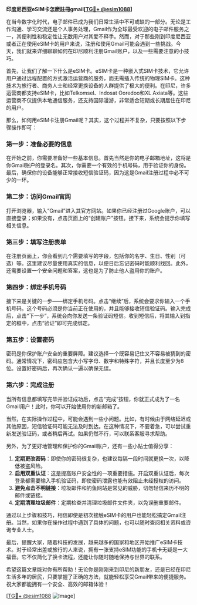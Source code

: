 **印度尼西亚eSIM卡怎麽註冊gmail[[TG💪+ @esim1088](https://t.me/s/esim1088)]**

在当今数字化时代，电子邮件已成为我们日常生活中不可或缺的一部分。无论是工作沟通、学习交流还是个人事务处理，Gmail作为全球最受欢迎的电子邮件服务之一，其便利性和稳定性让无数用户对其爱不释手。然而，对于那些刚到印度尼西亚或者正在使用eSIM卡的用户来说，注册和使用Gmail可能会遇到一些挑战。今天，我们就来详细聊聊如何在印尼顺利注册Gmail账户，以及一些需要注意的小技巧。

首先，让我们了解一下什么是eSIM卡。eSIM卡是一种嵌入式SIM卡技术，它允许用户通过远程配置的方式激活运营商的服务，而无需插入传统的物理SIM卡。这种技术为旅行者、商务人士和经常更换设备的人群提供了极大的便利。在印尼，许多运营商都支持eSIM卡，比如Telkomsel、Indosat Ooredoo和XL Axiata等。这些运营商不仅提供本地通信服务，还支持国际漫游，非常适合短期或长期居住在印尼的用户。

那么，如何用eSIM卡注册Gmail呢？其实，这个过程并不复杂，只要按照以下步骤操作即可：

### **第一步：准备必要的信息**
在开始之前，你需要准备好一些基本信息。首先当然是你的电子邮箱地址，这将是你Gmail账户的登录名。其次，你需要一个有效的手机号码，用于验证你的身份。最后，确保你的设备能够正常接收短信验证码，因为这是Gmail注册过程中必不可少的一环。

### **第二步：访问Gmail官网**
打开浏览器，输入“Gmail”进入其官方网站。如果你已经注册过Google账户，可以直接登录；如果没有，点击页面上的“创建账户”按钮。接下来，系统会提示你填写相关信息。

### **第三步：填写注册表单**
在注册页面上，你会看到几个需要填写的字段，包括你的名字、生日、性别（可选）等。这里建议尽量使用真实的信息，以便日后忘记密码时能顺利找回。此外，还需要设置一个安全问题和答案，这也是为了防止他人盗用你的账户。

### **第四步：绑定手机号码**
接下来是关键的一步——绑定手机号码。点击“继续”后，系统会要求你输入一个手机号码。这个号码必须是你当前正在使用的，并且能够接收短信验证码。输入完成后，点击“下一步”，系统会向你发送一条验证码短信。收到短信后，将其输入到指定的框中，点击“验证”即可完成绑定。

### **第五步：设置密码**
密码是你保护账户安全的重要屏障。建议选择一个既容易记住又不容易被猜到的密码。通常情况下，密码应包含大小写字母、数字和特殊字符，并且长度至少为8位。设置好密码后，再次确认一遍以确保无误。

### **第六步：完成注册**
当所有信息都填写完毕并验证成功后，点击“完成”按钮，你就正式成为了一名Gmail用户！此时，你可以开始使用你的新邮箱了。

当然，在实际操作过程中，可能会遇到一些小问题。比如，有时候由于网络延迟或其他原因，短信验证码可能无法及时到达。在这种情况下，不要着急，可以尝试重新发送验证码，或者稍后再试。如果仍然不行，可以联系客服寻求帮助。

另外，为了更好地管理和保护你的Gmail账户，还有一些小贴士值得分享：

1. **定期更改密码**：即使你的密码很复杂，也建议每隔一段时间就更换一次，以降低被盗风险。
2. **启用双重认证**：这是提高账户安全性的一项重要措施。开启双重认证后，每次登录都需要输入手机验证码，即使密码泄露也能有效阻止未经授权的访问。
3. **避免点击不明链接**：垃圾邮件和钓鱼网站是常见的威胁，切勿轻信来历不明的邮件或链接。
4. **定期清理垃圾邮件**：定期检查并清理垃圾邮件文件夹，以免误删重要邮件。

通过以上步骤和技巧，相信即使是初次接触eSIM卡的用户也能轻松搞定Gmail注册。当然，如果你在操作过程中遇到了具体的问题，也可以随时查阅相关资料或咨询专业人士。

最后，提醒大家，随着科技的发展，越来越多的国家和地区开始推广eSIM卡技术。对于经常出差或旅行的人来说，拥有一张支持eSIM功能的手机卡无疑是一大福音。它不仅简化了换卡流程，还能让你随时随地保持与世界的联系。

希望这篇文章能对你有所帮助！无论你是刚刚来到印尼的新朋友，还是已经在印尼生活多年的居民，只要掌握了正确的方法，就能轻松享受Gmail带来的便捷服务。祝大家都能拥有一个安全、高效的邮箱体验！

[[TG💪+ @esim1088](https://t.me/s/esim1088) ![Image](https://i.postimg.cc/4NQfJmqS/Snipaste-2025-05-13-00-14-12.png)]